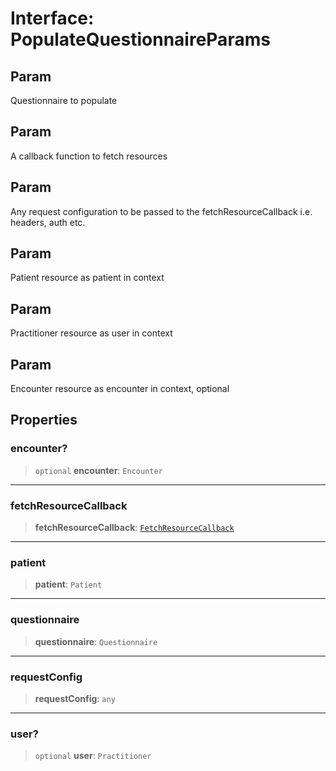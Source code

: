 # Interface: PopulateQuestionnaireParams

## Param

Questionnaire to populate

## Param

A callback function to fetch resources

## Param

Any request configuration to be passed to the fetchResourceCallback i.e. headers, auth etc.

## Param

Patient resource as patient in context

## Param

Practitioner resource as user in context

## Param

Encounter resource as encounter in context, optional

## Properties

### encounter?

> `optional` **encounter**: `Encounter`

***

### fetchResourceCallback

> **fetchResourceCallback**: [`FetchResourceCallback`](FetchResourceCallback.md)

***

### patient

> **patient**: `Patient`

***

### questionnaire

> **questionnaire**: `Questionnaire`

***

### requestConfig

> **requestConfig**: `any`

***

### user?

> `optional` **user**: `Practitioner`
